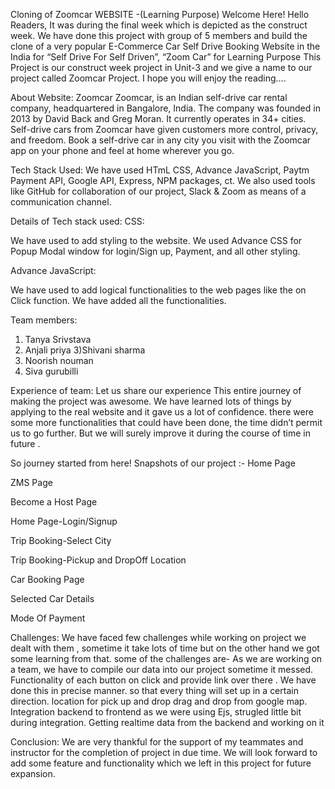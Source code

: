 Cloning of Zoomcar WEBSITE -(Learning Purpose)
Welcome Here!
Hello Readers,
It was during the final week which is depicted as the construct week. We have done this project with group of 5 members and build the clone of a very popular E-Commerce Car Self Drive Booking Website in the India for “Self Drive For Self Driven”, “Zoom Car” for Learning Purpose
This Project is our construct week project in Unit-3 and we give a name to our project called Zoomcar Project.
I hope you will enjoy the reading….

About Website:
Zoomcar Zoomcar, is an Indian self-drive car rental company, headquartered in Bangalore, India. The company was founded in 2013 by David Back and Greg Moran. It currently operates in 34+ cities. Self-drive cars from Zoomcar have given customers more control, privacy, and freedom. Book a self-drive car in any city you visit with the Zoomcar app on your phone and feel at home wherever you go.

Tech Stack Used:
We have used HTmL CSS, Advance JavaScript, Paytm Payment API, Google API, Express, NPM packages, ct. We also used tools like GitHub for collaboration of our project, Slack & Zoom as means of a communication channel.

Details of Tech stack used:
CSS:

We have used to add styling to the website. We used Advance CSS for Popup Modal window for login/Sign up, Payment, and all other styling.

Advance JavaScript:

We have used to add logical functionalities to the web pages like the on Click function. We have added all the functionalities.

Team members:
1) Tanya Srivstava
2) Anjali priya
3)Shivani sharma
4) Noorish nouman
5) Siva gurubilli

Experience of team:
Let us share our experience
This entire journey of making the project was awesome. We have learned lots of things by applying to the real website and it gave us a lot of confidence. there were some more functionalities that could have been done, the time didn’t permit us to go further. But we will surely improve it during the course of time in future .

So journey started from here!
Snapshots of our project :-
Home Page
 


ZMS Page
 


Become a Host Page
 


Home Page-Login/Signup
 


Trip Booking-Select City



Trip Booking-Pickup and DropOff Location
 


Car Booking Page
 


Selected Car Details



Mode Of Payment
 


Challenges:
We have faced few challenges while working on project we dealt with them , sometime it take lots of time but on the other hand we got some learning from that. some of the challenges are-
As we are working on a team, we have to compile our data into our project sometime it messed.
Functionality of each button on click and provide link over there . We have done this in precise manner. so that every thing will set up in a certain direction.
location for pick up and drop drag and drop from google map.
Integration backend to frontend as we were using Ejs, strugled little bit during integration.
Getting realtime data from the backend and working on it

Conclusion:
We are very thankful for the support of my teammates and instructor for the completion of project in due time. We will look forward to add some feature and functionality which we left in this project for future expansion.
